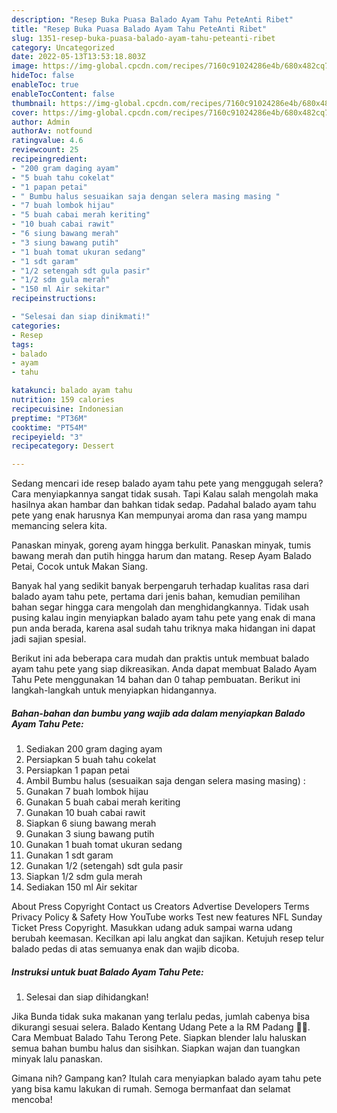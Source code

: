 ```yaml
---
description: "Resep Buka Puasa Balado Ayam Tahu PeteAnti Ribet"
title: "Resep Buka Puasa Balado Ayam Tahu PeteAnti Ribet"
slug: 1351-resep-buka-puasa-balado-ayam-tahu-peteanti-ribet
category: Uncategorized
date: 2022-05-13T13:53:18.803Z
image: https://img-global.cpcdn.com/recipes/7160c91024286e4b/680x482cq70/balado-ayam-tahu-pete-foto-resep-utama.jpg
hideToc: false
enableToc: true
enableTocContent: false
thumbnail: https://img-global.cpcdn.com/recipes/7160c91024286e4b/680x482cq70/balado-ayam-tahu-pete-foto-resep-utama.jpg
cover: https://img-global.cpcdn.com/recipes/7160c91024286e4b/680x482cq70/balado-ayam-tahu-pete-foto-resep-utama.jpg
author: Admin
authorAv: notfound
ratingvalue: 4.6
reviewcount: 25
recipeingredient:
- "200 gram daging ayam"
- "5 buah tahu cokelat"
- "1 papan petai"
- " Bumbu halus sesuaikan saja dengan selera masing masing "
- "7 buah lombok hijau"
- "5 buah cabai merah keriting"
- "10 buah cabai rawit"
- "6 siung bawang merah"
- "3 siung bawang putih"
- "1 buah tomat ukuran sedang"
- "1 sdt garam"
- "1/2 setengah sdt gula pasir"
- "1/2 sdm gula merah"
- "150 ml Air sekitar"
recipeinstructions:

- "Selesai dan siap dinikmati!"
categories:
- Resep
tags:
- balado
- ayam
- tahu

katakunci: balado ayam tahu 
nutrition: 159 calories
recipecuisine: Indonesian
preptime: "PT36M"
cooktime: "PT54M"
recipeyield: "3"
recipecategory: Dessert

---
```



Sedang mencari ide resep balado ayam tahu pete yang menggugah selera? Cara menyiapkannya sangat tidak susah. Tapi Kalau salah mengolah maka hasilnya akan hambar dan bahkan tidak sedap. Padahal balado ayam tahu pete yang enak harusnya Kan mempunyai aroma dan rasa yang mampu memancing selera kita.


Panaskan minyak, goreng ayam hingga berkulit. Panaskan minyak, tumis bawang merah dan putih hingga harum dan matang. Resep Ayam Balado Petai, Cocok untuk Makan Siang.

Banyak hal yang sedikit banyak berpengaruh terhadap kualitas rasa dari balado ayam tahu pete, pertama dari jenis bahan, kemudian pemilihan bahan segar hingga cara mengolah dan menghidangkannya. Tidak usah pusing kalau ingin menyiapkan balado ayam tahu pete yang enak di mana pun anda berada, karena asal sudah tahu triknya maka hidangan ini dapat jadi sajian spesial.


Berikut ini ada beberapa cara mudah dan praktis untuk membuat balado ayam tahu pete yang siap dikreasikan. Anda dapat membuat Balado Ayam Tahu Pete menggunakan 14 bahan dan 0 tahap pembuatan. Berikut ini langkah-langkah untuk menyiapkan hidangannya.

<!--inarticleads1-->

##### Bahan-bahan dan bumbu yang wajib ada dalam menyiapkan Balado Ayam Tahu Pete:

1. Sediakan 200 gram daging ayam
1. Persiapkan 5 buah tahu cokelat
1. Persiapkan 1 papan petai
1. Ambil  Bumbu halus (sesuaikan saja dengan selera masing masing) :
1. Gunakan 7 buah lombok hijau
1. Gunakan 5 buah cabai merah keriting
1. Gunakan 10 buah cabai rawit
1. Siapkan 6 siung bawang merah
1. Gunakan 3 siung bawang putih
1. Gunakan 1 buah tomat ukuran sedang
1. Gunakan 1 sdt garam
1. Gunakan 1/2 (setengah) sdt gula pasir
1. Siapkan 1/2 sdm gula merah
1. Sediakan 150 ml Air sekitar


About Press Copyright Contact us Creators Advertise Developers Terms Privacy Policy &amp; Safety How YouTube works Test new features NFL Sunday Ticket Press Copyright. Masukkan udang aduk sampai warna udang berubah keemasan. Kecilkan api lalu angkat dan sajikan. Ketujuh resep telur balado pedas di atas semuanya enak dan wajib dicoba. 

<!--inarticleads2-->

##### Instruksi untuk buat Balado Ayam Tahu Pete:


1. Selesai dan siap dihidangkan!

Jika Bunda tidak suka makanan yang terlalu pedas, jumlah cabenya bisa dikurangi sesuai selera. Balado Kentang Udang Pete a la RM Padang 👍🏼. Cara Membuat Balado Tahu Terong Pete. Siapkan blender lalu haluskan semua bahan bumbu halus dan sisihkan. Siapkan wajan dan tuangkan minyak lalu panaskan. 

Gimana nih? Gampang kan? Itulah cara menyiapkan balado ayam tahu pete yang bisa kamu lakukan di rumah. Semoga bermanfaat dan selamat mencoba!

